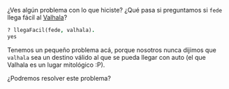 ¿Ves algún problema con lo que hiciste? ¿Qué pasa si preguntamos si `fede` llega fácil al [Valhala](https://es.wikipedia.org/wiki/Valhalla)?

```prolog
? llegaFacil(fede, valhala).
yes
```

Tenemos un pequeño problema acá, porque nosotros nunca dijimos que `valhala` sea un destino válido al que se pueda llegar con auto (el que Valhala es un lugar mitológico :P). 

¿Podremos resolver este problema?
